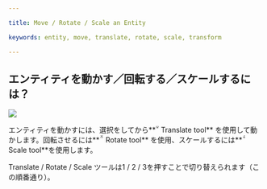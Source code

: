 ---
title: Move / Rotate / Scale an Entity
keywords: entity, move, translate, rotate, scale, transform
---

## エンティティを動かす／回転する／スケールするには？

<img src="https://s3-eu-west-1.amazonaws.com/static.playcanvas.com/instructions/transform.gif"/>

エンティティを動かすには、選択をしてから**<span class="font-icon">&#57617;</span> Translate tool** を使用して動かします。回転させるには**<span class="font-icon">&#57619;</span> Rotate tool** を使用、スケールするには**<span class="font-icon">&#57618;</span> Scale tool**を使用します。

Translate / Rotate / Scale ツールは1 / 2 / 3を押すことで切り替えられます（この順番通り）。

